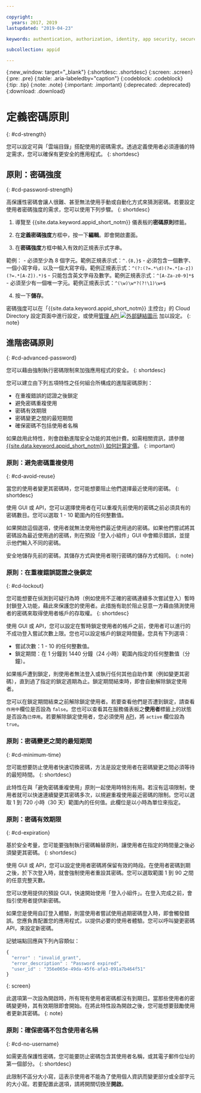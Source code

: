 ```yaml
---

copyright:
  years: 2017, 2019
lastupdated: "2019-04-23"

keywords: authentication, authorization, identity, app security, secure, directory, registry, passwords, languages, lockout

subcollection: appid

---
```


{:new_window: target="_blank"}
{:shortdesc: .shortdesc}
{:screen: .screen}
{:pre: .pre}
{:table: .aria-labeledby="caption"}
{:codeblock: .codeblock}
{:tip: .tip}
{:note: .note}
{:important: .important}
{:deprecated: .deprecated}
{:download: .download}

# 定義密碼原則
{: #cd-strength}

您可以設定可與「雲端目錄」搭配使用的密碼需求。透過定義使用者必須遵循的特定需求，您可以確保有更安全的應用程式。
{: shortdesc}

## 原則：密碼強度
{: #cd-password-strength}

高保護性密碼會讓人很難、甚至無法使用手動或自動化方式來猜測密碼。若要設定使用者密碼強度的需求，您可以使用下列步驟。
{: shortdesc}

1. 導覽至 {{site.data.keyword.appid_short_notm}} 儀表板的**密碼原則**標籤。

2. 在**定義密碼強度**方框中，按一下**編輯**。即會開啟畫面。

3. 在**密碼強度**方框中輸入有效的正規表示式字串。

  範例：
    - 必須至少為 8 個字元。範例正規表示式：`^.{8,}$`
    - 必須包含一個數字、一個小寫字母，以及一個大寫字母。範例正規表示式：`^(?:(?=.*\d)(?=.*[a-z])(?=.*[A-Z]).*)$`
    - 只能包含英文字母及數字。範例正規表示式：`^[A-Za-z0-9]*$`
    - 必須至少有一個唯一字元。範例正規表示式：`^(\w)\w*?(?!\1)\w+$`

4. 按一下**儲存**。

密碼強度可以在「{{site.data.keyword.appid_short_notm}} 主控台」的 Cloud Directory 設定頁面中進行設定，或使用<a href="https://us-south.appid.cloud.ibm.com/swagger-ui/#/Management%20API%20-%20Config/mgmt.set_cloud_directory_password_regex" target="_blank">管理 API <img src="../../icons/launch-glyph.svg" alt="外部鏈結圖示"></a> 加以設定。
{: note}


## 進階密碼原則
{: #cd-advanced-password}


您可以藉由強制執行密碼限制來加強應用程式的安全。
{: shortdesc}


您可以建立由下列五項特性之任何組合所構成的進階密碼原則：

 - 在重複錯誤的認證之後鎖定
 - 避免密碼重複使用
 - 密碼有效期限
 - 密碼變更之間的最短期間
 - 確保密碼不包括使用者名稱


 如果啟用此特性，則會啟動進階安全功能的其他計費。如需相關資訊，請參閱 [{{site.data.keyword.appid_short_notm}} 如何計算定價](/docs/services/appid?topic=appid-faq#faq-pricing)。
 {: important}


### 原則：避免密碼重複使用
{: #cd-avoid-reuse}

當您的使用者變更其密碼時，您可能想要阻止他們選擇最近使用的密碼。
{: shortdesc}

使用 GUI 或 API，您可以選擇使用者在可以重複先前使用的密碼之前必須具有的密碼數目。您可以選取 1 - 10 範圍內的任何整數值。

如果開啟這個選項，使用者就無法使用他們最近使用過的密碼。如果他們嘗試將其密碼設為最近使用過的密碼，則在預設「登入小組件」GUI 中會顯示錯誤，並提示他們輸入不同的密碼。

安全地儲存先前的密碼，其儲存方式與使用者現行密碼的儲存方式相同。
{: note}


### 原則：在重複錯誤認證之後鎖定
{: #cd-lockout}

您可能想要在偵測到可疑行為時（例如使用不正確的密碼連續多次嘗試登入）暫時封鎖登入功能，藉此來保護您的使用者。此措施有助於阻止惡意一方藉由猜測使用者的密碼來取得使用者帳戶的存取權。
{: shortdesc}

使用 GUI 或 API，您可以設定在暫時鎖定使用者的帳戶之前，使用者可以進行的不成功登入嘗試次數上限。您也可以設定帳戶的鎖定時間量。您具有下列選項：

* 嘗試次數：1 - 10 的任何整數值。
* 鎖定期間：在 1 分鐘到 1440 分鐘（24 小時）範圍內指定的任何整數值（分鐘）。

如果帳戶遭到鎖定，則使用者無法登入或執行任何其他自助作業（例如變更其密碼），直到過了指定的鎖定週期為止。鎖定期間結束時，即會自動解除鎖定使用者。

您可以在鎖定期間結束之前解除鎖定使用者。若要查看他們是否遭到鎖定，請查看`作用中`欄位是否設為 `false`。您也可以查看其在服務儀表板之**使用者**標籤上的狀態是否設為`已停用`。若要解除鎖定使用者，您必須使用 [API](https://us-south.appid.cloud.ibm.com/swagger-ui/#/Cloud_Directory_Users/updateCloudDirectoryUser)，將 `active` 欄位設為 `true`。


### 原則：密碼變更之間的最短期間
{: #cd-minimum-time}

您可能想要防止使用者快速切換密碼，方法是設定使用者在密碼變更之間必須等待的最短時間。
{: shortdesc}

此特性在與「避免密碼重複使用」原則一起使用時特別有用。若沒有這項限制，使用者就可以快速連續變更其密碼多次，以規避重複使用最近密碼的限制。您可以選取 1 到 720 小時（30 天）範圍內的任何值。此欄位是以小時為單位來指定。


### 原則：密碼有效期限
{: #cd-expiration}

基於安全考量，您可能要強制執行密碼輪替原則，讓使用者在指定的時間量之後必須變更其密碼。
{: shortdesc}

使用 GUI 或 API，您可以設定使用者密碼將保留有效的時段。在使用者密碼到期之後，於下次登入時，就會強制使用者重設其密碼。您可以選取範圍 1 到 90 之間的任意完整天數。

您可以使用提供的預設 GUI，快速開始使用「登入小組件」。在登入完成之前，會指引使用者提供新密碼。

如果您是使用自訂登入體驗，則當使用者嘗試使用過期密碼登入時，即會觸發錯誤。您應負責配置您的應用程式，以提供必要的使用者體驗。您可以呼叫變更密碼 API，來設定新密碼。

記號端點回應與下列內容類似：

```javascript
{
  "error" : "invalid_grant",
  "error_description" : "Password expired",
  "user_id" : "356e065e-49da-45f6-afa3-091a7b464f51"
}
```
{: screen}

此選項第一次設為開啟時，所有現有使用者密碼都沒有到期日。當那些使用者的密碼變更時，其有效期限即會開始。在將此特性設為開啟之後，您可能想要鼓勵使用者更新其密碼。
{: note}


### 原則：確保密碼不包含使用者名稱
{: #cd-no-username}

如需更高保護性密碼，您可能要防止密碼包含其使用者名稱，或其電子郵件位址的第一個部分。
{: shortdesc}

此限制不區分大小寫，這表示使用者不能為了使用個人資訊而變更部分或全部字元的大小寫。若要配置此選項，請將開關切換至**開啟**。


